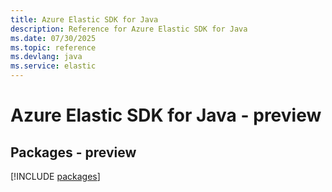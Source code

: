 ```yaml
---
title: Azure Elastic SDK for Java
description: Reference for Azure Elastic SDK for Java
ms.date: 07/30/2025
ms.topic: reference
ms.devlang: java
ms.service: elastic
---
```

# Azure Elastic SDK for Java - preview
## Packages - preview
[!INCLUDE [packages](elastic-index.md)]